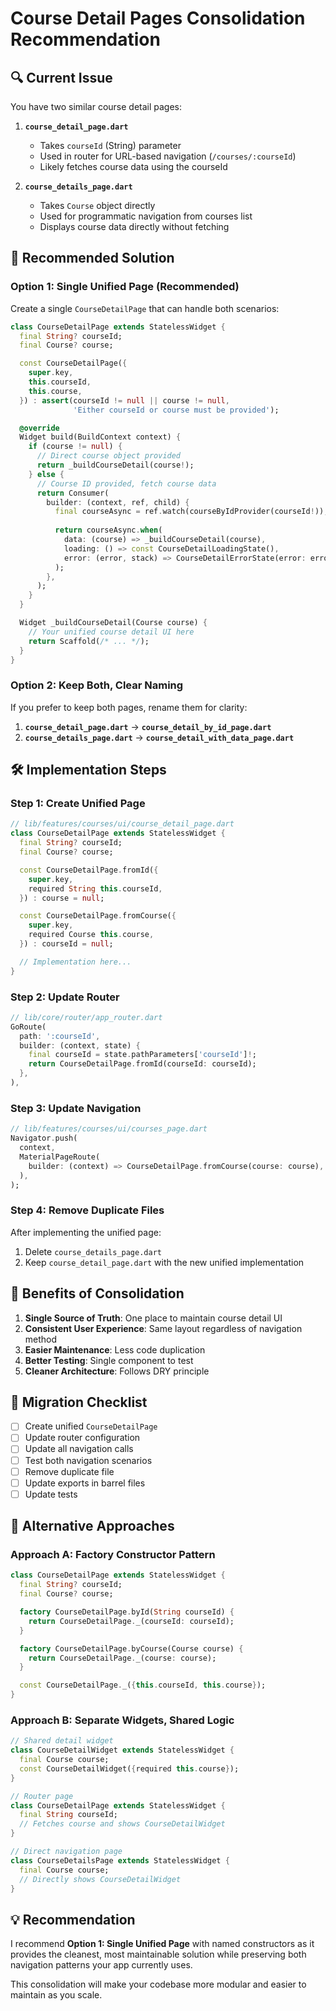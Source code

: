 # Course Detail Pages Consolidation Recommendation

## 🔍 Current Issue

You have two similar course detail pages:

1. **`course_detail_page.dart`**
   - Takes `courseId` (String) parameter
   - Used in router for URL-based navigation (`/courses/:courseId`)
   - Likely fetches course data using the courseId

2. **`course_details_page.dart`**
   - Takes `Course` object directly
   - Used for programmatic navigation from courses list
   - Displays course data directly without fetching

## 🎯 Recommended Solution

### Option 1: Single Unified Page (Recommended)

Create a single `CourseDetailPage` that can handle both scenarios:

```dart
class CourseDetailPage extends StatelessWidget {
  final String? courseId;
  final Course? course;

  const CourseDetailPage({
    super.key,
    this.courseId,
    this.course,
  }) : assert(courseId != null || course != null, 
              'Either courseId or course must be provided');

  @override
  Widget build(BuildContext context) {
    if (course != null) {
      // Direct course object provided
      return _buildCourseDetail(course!);
    } else {
      // Course ID provided, fetch course data
      return Consumer(
        builder: (context, ref, child) {
          final courseAsync = ref.watch(courseByIdProvider(courseId!));
          
          return courseAsync.when(
            data: (course) => _buildCourseDetail(course),
            loading: () => const CourseDetailLoadingState(),
            error: (error, stack) => CourseDetailErrorState(error: error),
          );
        },
      );
    }
  }

  Widget _buildCourseDetail(Course course) {
    // Your unified course detail UI here
    return Scaffold(/* ... */);
  }
}
```

### Option 2: Keep Both, Clear Naming

If you prefer to keep both pages, rename them for clarity:

1. **`course_detail_page.dart`** → **`course_detail_by_id_page.dart`**
2. **`course_details_page.dart`** → **`course_detail_with_data_page.dart`**

## 🛠️ Implementation Steps

### Step 1: Create Unified Page

```dart
// lib/features/courses/ui/course_detail_page.dart
class CourseDetailPage extends StatelessWidget {
  final String? courseId;
  final Course? course;

  const CourseDetailPage.fromId({
    super.key,
    required String this.courseId,
  }) : course = null;

  const CourseDetailPage.fromCourse({
    super.key,
    required Course this.course,
  }) : courseId = null;

  // Implementation here...
}
```

### Step 2: Update Router

```dart
// lib/core/router/app_router.dart
GoRoute(
  path: ':courseId',
  builder: (context, state) {
    final courseId = state.pathParameters['courseId']!;
    return CourseDetailPage.fromId(courseId: courseId);
  },
),
```

### Step 3: Update Navigation

```dart
// lib/features/courses/ui/courses_page.dart
Navigator.push(
  context,
  MaterialPageRoute(
    builder: (context) => CourseDetailPage.fromCourse(course: course),
  ),
);
```

### Step 4: Remove Duplicate Files

After implementing the unified page:
1. Delete `course_details_page.dart`
2. Keep `course_detail_page.dart` with the new unified implementation

## 🎯 Benefits of Consolidation

1. **Single Source of Truth**: One place to maintain course detail UI
2. **Consistent User Experience**: Same layout regardless of navigation method
3. **Easier Maintenance**: Less code duplication
4. **Better Testing**: Single component to test
5. **Cleaner Architecture**: Follows DRY principle

## 📝 Migration Checklist

- [ ] Create unified `CourseDetailPage`
- [ ] Update router configuration
- [ ] Update all navigation calls
- [ ] Test both navigation scenarios
- [ ] Remove duplicate file
- [ ] Update exports in barrel files
- [ ] Update tests

## 🔄 Alternative Approaches

### Approach A: Factory Constructor Pattern
```dart
class CourseDetailPage extends StatelessWidget {
  final String? courseId;
  final Course? course;

  factory CourseDetailPage.byId(String courseId) {
    return CourseDetailPage._(courseId: courseId);
  }

  factory CourseDetailPage.byCourse(Course course) {
    return CourseDetailPage._(course: course);
  }

  const CourseDetailPage._({this.courseId, this.course});
}
```

### Approach B: Separate Widgets, Shared Logic
```dart
// Shared detail widget
class CourseDetailWidget extends StatelessWidget {
  final Course course;
  const CourseDetailWidget({required this.course});
}

// Router page
class CourseDetailPage extends StatelessWidget {
  final String courseId;
  // Fetches course and shows CourseDetailWidget
}

// Direct navigation page  
class CourseDetailsPage extends StatelessWidget {
  final Course course;
  // Directly shows CourseDetailWidget
}
```

## 💡 Recommendation

I recommend **Option 1: Single Unified Page** with named constructors as it provides the cleanest, most maintainable solution while preserving both navigation patterns your app currently uses.

This consolidation will make your codebase more modular and easier to maintain as you scale.
